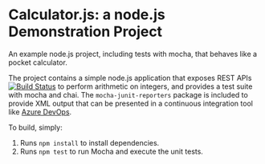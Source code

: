 Calculator.js: a node.js Demonstration Project
==============================================
An example node.js project, including tests with mocha, that behaves like
a pocket calculator.

The project contains a simple node.js application that exposes REST APIs
[![Build Status](https://danielmadrid.visualstudio.com/Integrating%20External%20Source%20Control%20with%20Azure%20Pipelines/_apis/build/status/DanielMadridArroyo.calculator?branchName=master)](https://danielmadrid.visualstudio.com/Integrating%20External%20Source%20Control%20with%20Azure%20Pipelines/_build/latest?definitionId=4&branchName=master)
to perform arithmetic on integers, and provides a test suite with mocha
and chai.  The `mocha-junit-reporters` package is included to provide XML
output that can be presented in a continuous integration tool like
[Azure DevOps](https://azure.com/devops).

To build, simply:

1. Runs `npm install` to install dependencies.
2. Runs `npm test` to run Mocha and execute the unit tests.

